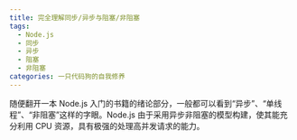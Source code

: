 ```yaml
---
title: 完全理解同步/异步与阻塞/非阻塞
tags:
  - Node.js
  - 同步
  - 异步
  - 阻塞
  - 非阻塞
categories: 一只代码狗的自我修养
---
```

随便翻开一本 Node.js 入门的书籍的绪论部分，一般都可以看到“异步”、“单线程”、“非阻塞”这样的字眼。Node.js 由于采用异步非阻塞的模型构建，使其能充分利用 CPU 资源，具有极强的处理高并发请求的能力。


